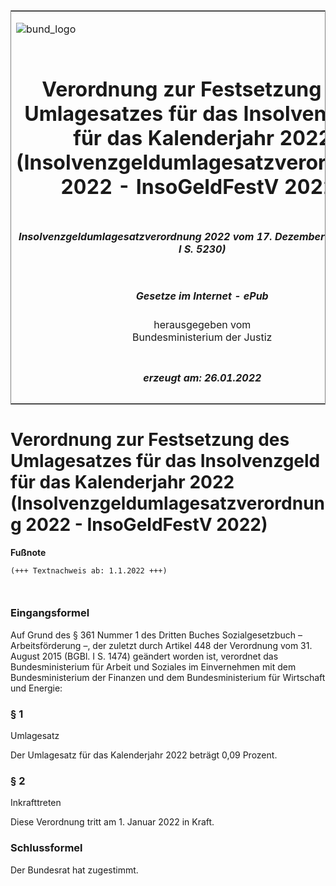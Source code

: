 <span id="DECKBLATT.html"></span>

<table border="0" frame="border" width="100%">

<tr valign="top">

<td align="left">

![bund\_logo](BfJ_2021_Web_de_de.gif)

</td>

<td align="right">

 

</td>

</tr>

<tr align="center" valign="middle">

<td colspan="2">

# Verordnung zur Festsetzung des Umlagesatzes für das Insolvenzgeld für das Kalenderjahr 2022 (Insolvenzgeldumlagesatzverordnung 2022 - InsoGeldFestV 2022)

</td>

</tr>

<tr align="center" valign="middle">

<td colspan="2">

##### Insolvenzgeldumlagesatzverordnung 2022 vom 17. Dezember 2021 (BGBl. I S. 5230)

</td>

</tr>

<tr align="center" valign="middle">

<td colspan="2">

  
  

##### Gesetze im Internet - ePub  
  
herausgegeben vom  
Bundesministerium der Justiz

</td>

</tr>

<tr align="center" valign="bottom">

<td colspan="2">

  
  

##### erzeugt am: 26.01.2022

</td>

</tr>

</table>

<span id="BJNR523000021.html"></span>

# Verordnung zur Festsetzung des Umlagesatzes für das Insolvenzgeld für das Kalenderjahr 2022 (Insolvenzgeldumlagesatzverordnung 2022 - InsoGeldFestV 2022)

<div>

  
**Fußnote**

<div class="jnhtml">

<div>

<div class="jurAbsatz">

  

``` 
(+++ Textnachweis ab: 1.1.2022 +++)

 
```

</div>

</div>

</div>

</div>

<span id="BJNR523000021BJNE000100000.html"></span>

### Eingangsformel  

<div>

<div class="jnhtml">

<div>

<div class="jurAbsatz">

Auf Grund des § 361 Nummer 1 des Dritten Buches Sozialgesetzbuch –
Arbeitsförderung –, der zuletzt durch Artikel 448 der Verordnung vom 31.
August 2015 (BGBl. I S. 1474) geändert worden ist, verordnet das
Bundesministerium für Arbeit und Soziales im Einvernehmen mit dem
Bundesministerium der Finanzen und dem Bundesministerium für Wirtschaft
und Energie:

</div>

</div>

</div>

</div>

<span id="BJNR523000021BJNE000200000.html"></span>

### § 1  
Umlagesatz

<div>

<div class="jnhtml">

<div>

<div class="jurAbsatz">

Der Umlagesatz für das Kalenderjahr 2022 beträgt 0,09 Prozent.

</div>

</div>

</div>

</div>

<span id="BJNR523000021BJNE000300000.html"></span>

### § 2  
Inkrafttreten

<div>

<div class="jnhtml">

<div>

<div class="jurAbsatz">

Diese Verordnung tritt am 1. Januar 2022 in Kraft.

</div>

</div>

</div>

</div>

<span id="BJNR523000021BJNE000400000.html"></span>

### Schlussformel  

<div>

<div class="jnhtml">

<div>

<div class="jurAbsatz">

Der Bundesrat hat zugestimmt.

</div>

</div>

</div>

</div>
